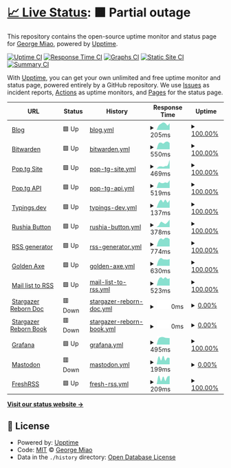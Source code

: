 # [📈 Live Status](https://status.miao.dev): <!--live status--> **🟧 Partial outage**

This repository contains the open-source uptime monitor and status page for [George Miao](miao.dev), powered by [Upptime](https://github.com/upptime/upptime).

[![Uptime CI](https://github.com/George-Miao/upptime/workflows/Uptime%20CI/badge.svg)](https://github.com/George-Miao/upptime/actions?query=workflow%3A%22Uptime+CI%22)
[![Response Time CI](https://github.com/George-Miao/upptime/workflows/Response%20Time%20CI/badge.svg)](https://github.com/George-Miao/upptime/actions?query=workflow%3A%22Response+Time+CI%22)
[![Graphs CI](https://github.com/George-Miao/upptime/workflows/Graphs%20CI/badge.svg)](https://github.com/George-Miao/upptime/actions?query=workflow%3A%22Graphs+CI%22)
[![Static Site CI](https://github.com/George-Miao/upptime/workflows/Static%20Site%20CI/badge.svg)](https://github.com/George-Miao/upptime/actions?query=workflow%3A%22Static+Site+CI%22)
[![Summary CI](https://github.com/George-Miao/upptime/workflows/Summary%20CI/badge.svg)](https://github.com/George-Miao/upptime/actions?query=workflow%3A%22Summary+CI%22)

With [Upptime](https://upptime.js.org), you can get your own unlimited and free uptime monitor and status page, powered entirely by a GitHub repository. We use [Issues](https://github.com/George-Miao/upptime/issues) as incident reports, [Actions](https://github.com/George-Miao/upptime/actions) as uptime monitors, and [Pages](https://status.miao.dev) for the status page.

<!--start: status pages-->
<!-- This summary is generated by Upptime (https://github.com/upptime/upptime) -->
<!-- Do not edit this manually, your changes will be overwritten -->
<!-- prettier-ignore -->
| URL | Status | History | Response Time | Uptime |
| --- | ------ | ------- | ------------- | ------ |
| <img alt="" src="https://icons.duckduckgo.com/ip3/miao.dev.ico" height="13"> [Blog](https://miao.dev) | 🟩 Up | [blog.yml](https://github.com/George-Miao/Upptime/commits/HEAD/history/blog.yml) | <details><summary><img alt="Response time graph" src="./graphs/blog/response-time-week.png" height="20"> 205ms</summary><br><a href="https://status.miao.dev/history/blog"><img alt="Response time 223" src="https://img.shields.io/endpoint?url=https%3A%2F%2Fraw.githubusercontent.com%2FGeorge-Miao%2FUpptime%2FHEAD%2Fapi%2Fblog%2Fresponse-time.json"></a><br><a href="https://status.miao.dev/history/blog"><img alt="24-hour response time 155" src="https://img.shields.io/endpoint?url=https%3A%2F%2Fraw.githubusercontent.com%2FGeorge-Miao%2FUpptime%2FHEAD%2Fapi%2Fblog%2Fresponse-time-day.json"></a><br><a href="https://status.miao.dev/history/blog"><img alt="7-day response time 205" src="https://img.shields.io/endpoint?url=https%3A%2F%2Fraw.githubusercontent.com%2FGeorge-Miao%2FUpptime%2FHEAD%2Fapi%2Fblog%2Fresponse-time-week.json"></a><br><a href="https://status.miao.dev/history/blog"><img alt="30-day response time 200" src="https://img.shields.io/endpoint?url=https%3A%2F%2Fraw.githubusercontent.com%2FGeorge-Miao%2FUpptime%2FHEAD%2Fapi%2Fblog%2Fresponse-time-month.json"></a><br><a href="https://status.miao.dev/history/blog"><img alt="1-year response time 222" src="https://img.shields.io/endpoint?url=https%3A%2F%2Fraw.githubusercontent.com%2FGeorge-Miao%2FUpptime%2FHEAD%2Fapi%2Fblog%2Fresponse-time-year.json"></a></details> | <details><summary><a href="https://status.miao.dev/history/blog">100.00%</a></summary><a href="https://status.miao.dev/history/blog"><img alt="All-time uptime 97.38%" src="https://img.shields.io/endpoint?url=https%3A%2F%2Fraw.githubusercontent.com%2FGeorge-Miao%2FUpptime%2FHEAD%2Fapi%2Fblog%2Fuptime.json"></a><br><a href="https://status.miao.dev/history/blog"><img alt="24-hour uptime 100.00%" src="https://img.shields.io/endpoint?url=https%3A%2F%2Fraw.githubusercontent.com%2FGeorge-Miao%2FUpptime%2FHEAD%2Fapi%2Fblog%2Fuptime-day.json"></a><br><a href="https://status.miao.dev/history/blog"><img alt="7-day uptime 100.00%" src="https://img.shields.io/endpoint?url=https%3A%2F%2Fraw.githubusercontent.com%2FGeorge-Miao%2FUpptime%2FHEAD%2Fapi%2Fblog%2Fuptime-week.json"></a><br><a href="https://status.miao.dev/history/blog"><img alt="30-day uptime 100.00%" src="https://img.shields.io/endpoint?url=https%3A%2F%2Fraw.githubusercontent.com%2FGeorge-Miao%2FUpptime%2FHEAD%2Fapi%2Fblog%2Fuptime-month.json"></a><br><a href="https://status.miao.dev/history/blog"><img alt="1-year uptime 99.73%" src="https://img.shields.io/endpoint?url=https%3A%2F%2Fraw.githubusercontent.com%2FGeorge-Miao%2FUpptime%2FHEAD%2Fapi%2Fblog%2Fuptime-year.json"></a></details>
| <img alt="" src="https://icons.duckduckgo.com/ip3/bw.miao.dev.ico" height="13"> [Bitwarden](https://bw.miao.dev) | 🟩 Up | [bitwarden.yml](https://github.com/George-Miao/Upptime/commits/HEAD/history/bitwarden.yml) | <details><summary><img alt="Response time graph" src="./graphs/bitwarden/response-time-week.png" height="20"> 550ms</summary><br><a href="https://status.miao.dev/history/bitwarden"><img alt="Response time 551" src="https://img.shields.io/endpoint?url=https%3A%2F%2Fraw.githubusercontent.com%2FGeorge-Miao%2FUpptime%2FHEAD%2Fapi%2Fbitwarden%2Fresponse-time.json"></a><br><a href="https://status.miao.dev/history/bitwarden"><img alt="24-hour response time 620" src="https://img.shields.io/endpoint?url=https%3A%2F%2Fraw.githubusercontent.com%2FGeorge-Miao%2FUpptime%2FHEAD%2Fapi%2Fbitwarden%2Fresponse-time-day.json"></a><br><a href="https://status.miao.dev/history/bitwarden"><img alt="7-day response time 550" src="https://img.shields.io/endpoint?url=https%3A%2F%2Fraw.githubusercontent.com%2FGeorge-Miao%2FUpptime%2FHEAD%2Fapi%2Fbitwarden%2Fresponse-time-week.json"></a><br><a href="https://status.miao.dev/history/bitwarden"><img alt="30-day response time 558" src="https://img.shields.io/endpoint?url=https%3A%2F%2Fraw.githubusercontent.com%2FGeorge-Miao%2FUpptime%2FHEAD%2Fapi%2Fbitwarden%2Fresponse-time-month.json"></a><br><a href="https://status.miao.dev/history/bitwarden"><img alt="1-year response time 561" src="https://img.shields.io/endpoint?url=https%3A%2F%2Fraw.githubusercontent.com%2FGeorge-Miao%2FUpptime%2FHEAD%2Fapi%2Fbitwarden%2Fresponse-time-year.json"></a></details> | <details><summary><a href="https://status.miao.dev/history/bitwarden">100.00%</a></summary><a href="https://status.miao.dev/history/bitwarden"><img alt="All-time uptime 94.95%" src="https://img.shields.io/endpoint?url=https%3A%2F%2Fraw.githubusercontent.com%2FGeorge-Miao%2FUpptime%2FHEAD%2Fapi%2Fbitwarden%2Fuptime.json"></a><br><a href="https://status.miao.dev/history/bitwarden"><img alt="24-hour uptime 100.00%" src="https://img.shields.io/endpoint?url=https%3A%2F%2Fraw.githubusercontent.com%2FGeorge-Miao%2FUpptime%2FHEAD%2Fapi%2Fbitwarden%2Fuptime-day.json"></a><br><a href="https://status.miao.dev/history/bitwarden"><img alt="7-day uptime 100.00%" src="https://img.shields.io/endpoint?url=https%3A%2F%2Fraw.githubusercontent.com%2FGeorge-Miao%2FUpptime%2FHEAD%2Fapi%2Fbitwarden%2Fuptime-week.json"></a><br><a href="https://status.miao.dev/history/bitwarden"><img alt="30-day uptime 100.00%" src="https://img.shields.io/endpoint?url=https%3A%2F%2Fraw.githubusercontent.com%2FGeorge-Miao%2FUpptime%2FHEAD%2Fapi%2Fbitwarden%2Fuptime-month.json"></a><br><a href="https://status.miao.dev/history/bitwarden"><img alt="1-year uptime 99.70%" src="https://img.shields.io/endpoint?url=https%3A%2F%2Fraw.githubusercontent.com%2FGeorge-Miao%2FUpptime%2FHEAD%2Fapi%2Fbitwarden%2Fuptime-year.json"></a></details>
| <img alt="" src="https://icons.duckduckgo.com/ip3/www.pop.tg.ico" height="13"> [Pop.tg Site](https://www.pop.tg) | 🟩 Up | [pop-tg-site.yml](https://github.com/George-Miao/Upptime/commits/HEAD/history/pop-tg-site.yml) | <details><summary><img alt="Response time graph" src="./graphs/pop-tg-site/response-time-week.png" height="20"> 469ms</summary><br><a href="https://status.miao.dev/history/pop-tg-site"><img alt="Response time 672" src="https://img.shields.io/endpoint?url=https%3A%2F%2Fraw.githubusercontent.com%2FGeorge-Miao%2FUpptime%2FHEAD%2Fapi%2Fpop-tg-site%2Fresponse-time.json"></a><br><a href="https://status.miao.dev/history/pop-tg-site"><img alt="24-hour response time 336" src="https://img.shields.io/endpoint?url=https%3A%2F%2Fraw.githubusercontent.com%2FGeorge-Miao%2FUpptime%2FHEAD%2Fapi%2Fpop-tg-site%2Fresponse-time-day.json"></a><br><a href="https://status.miao.dev/history/pop-tg-site"><img alt="7-day response time 469" src="https://img.shields.io/endpoint?url=https%3A%2F%2Fraw.githubusercontent.com%2FGeorge-Miao%2FUpptime%2FHEAD%2Fapi%2Fpop-tg-site%2Fresponse-time-week.json"></a><br><a href="https://status.miao.dev/history/pop-tg-site"><img alt="30-day response time 325" src="https://img.shields.io/endpoint?url=https%3A%2F%2Fraw.githubusercontent.com%2FGeorge-Miao%2FUpptime%2FHEAD%2Fapi%2Fpop-tg-site%2Fresponse-time-month.json"></a><br><a href="https://status.miao.dev/history/pop-tg-site"><img alt="1-year response time 420" src="https://img.shields.io/endpoint?url=https%3A%2F%2Fraw.githubusercontent.com%2FGeorge-Miao%2FUpptime%2FHEAD%2Fapi%2Fpop-tg-site%2Fresponse-time-year.json"></a></details> | <details><summary><a href="https://status.miao.dev/history/pop-tg-site">100.00%</a></summary><a href="https://status.miao.dev/history/pop-tg-site"><img alt="All-time uptime 99.98%" src="https://img.shields.io/endpoint?url=https%3A%2F%2Fraw.githubusercontent.com%2FGeorge-Miao%2FUpptime%2FHEAD%2Fapi%2Fpop-tg-site%2Fuptime.json"></a><br><a href="https://status.miao.dev/history/pop-tg-site"><img alt="24-hour uptime 100.00%" src="https://img.shields.io/endpoint?url=https%3A%2F%2Fraw.githubusercontent.com%2FGeorge-Miao%2FUpptime%2FHEAD%2Fapi%2Fpop-tg-site%2Fuptime-day.json"></a><br><a href="https://status.miao.dev/history/pop-tg-site"><img alt="7-day uptime 100.00%" src="https://img.shields.io/endpoint?url=https%3A%2F%2Fraw.githubusercontent.com%2FGeorge-Miao%2FUpptime%2FHEAD%2Fapi%2Fpop-tg-site%2Fuptime-week.json"></a><br><a href="https://status.miao.dev/history/pop-tg-site"><img alt="30-day uptime 100.00%" src="https://img.shields.io/endpoint?url=https%3A%2F%2Fraw.githubusercontent.com%2FGeorge-Miao%2FUpptime%2FHEAD%2Fapi%2Fpop-tg-site%2Fuptime-month.json"></a><br><a href="https://status.miao.dev/history/pop-tg-site"><img alt="1-year uptime 99.99%" src="https://img.shields.io/endpoint?url=https%3A%2F%2Fraw.githubusercontent.com%2FGeorge-Miao%2FUpptime%2FHEAD%2Fapi%2Fpop-tg-site%2Fuptime-year.json"></a></details>
| <img alt="" src="https://icons.duckduckgo.com/ip3/pop.tg.ico" height="13"> [Pop.tg API](https://pop.tg/api/v2/get_record) | 🟩 Up | [pop-tg-api.yml](https://github.com/George-Miao/Upptime/commits/HEAD/history/pop-tg-api.yml) | <details><summary><img alt="Response time graph" src="./graphs/pop-tg-api/response-time-week.png" height="20"> 519ms</summary><br><a href="https://status.miao.dev/history/pop-tg-api"><img alt="Response time 655" src="https://img.shields.io/endpoint?url=https%3A%2F%2Fraw.githubusercontent.com%2FGeorge-Miao%2FUpptime%2FHEAD%2Fapi%2Fpop-tg-api%2Fresponse-time.json"></a><br><a href="https://status.miao.dev/history/pop-tg-api"><img alt="24-hour response time 535" src="https://img.shields.io/endpoint?url=https%3A%2F%2Fraw.githubusercontent.com%2FGeorge-Miao%2FUpptime%2FHEAD%2Fapi%2Fpop-tg-api%2Fresponse-time-day.json"></a><br><a href="https://status.miao.dev/history/pop-tg-api"><img alt="7-day response time 519" src="https://img.shields.io/endpoint?url=https%3A%2F%2Fraw.githubusercontent.com%2FGeorge-Miao%2FUpptime%2FHEAD%2Fapi%2Fpop-tg-api%2Fresponse-time-week.json"></a><br><a href="https://status.miao.dev/history/pop-tg-api"><img alt="30-day response time 462" src="https://img.shields.io/endpoint?url=https%3A%2F%2Fraw.githubusercontent.com%2FGeorge-Miao%2FUpptime%2FHEAD%2Fapi%2Fpop-tg-api%2Fresponse-time-month.json"></a><br><a href="https://status.miao.dev/history/pop-tg-api"><img alt="1-year response time 464" src="https://img.shields.io/endpoint?url=https%3A%2F%2Fraw.githubusercontent.com%2FGeorge-Miao%2FUpptime%2FHEAD%2Fapi%2Fpop-tg-api%2Fresponse-time-year.json"></a></details> | <details><summary><a href="https://status.miao.dev/history/pop-tg-api">100.00%</a></summary><a href="https://status.miao.dev/history/pop-tg-api"><img alt="All-time uptime 99.99%" src="https://img.shields.io/endpoint?url=https%3A%2F%2Fraw.githubusercontent.com%2FGeorge-Miao%2FUpptime%2FHEAD%2Fapi%2Fpop-tg-api%2Fuptime.json"></a><br><a href="https://status.miao.dev/history/pop-tg-api"><img alt="24-hour uptime 100.00%" src="https://img.shields.io/endpoint?url=https%3A%2F%2Fraw.githubusercontent.com%2FGeorge-Miao%2FUpptime%2FHEAD%2Fapi%2Fpop-tg-api%2Fuptime-day.json"></a><br><a href="https://status.miao.dev/history/pop-tg-api"><img alt="7-day uptime 100.00%" src="https://img.shields.io/endpoint?url=https%3A%2F%2Fraw.githubusercontent.com%2FGeorge-Miao%2FUpptime%2FHEAD%2Fapi%2Fpop-tg-api%2Fuptime-week.json"></a><br><a href="https://status.miao.dev/history/pop-tg-api"><img alt="30-day uptime 100.00%" src="https://img.shields.io/endpoint?url=https%3A%2F%2Fraw.githubusercontent.com%2FGeorge-Miao%2FUpptime%2FHEAD%2Fapi%2Fpop-tg-api%2Fuptime-month.json"></a><br><a href="https://status.miao.dev/history/pop-tg-api"><img alt="1-year uptime 99.99%" src="https://img.shields.io/endpoint?url=https%3A%2F%2Fraw.githubusercontent.com%2FGeorge-Miao%2FUpptime%2FHEAD%2Fapi%2Fpop-tg-api%2Fuptime-year.json"></a></details>
| <img alt="" src="https://icons.duckduckgo.com/ip3/typings.dev.ico" height="13"> [Typings.dev](https://typings.dev) | 🟩 Up | [typings-dev.yml](https://github.com/George-Miao/Upptime/commits/HEAD/history/typings-dev.yml) | <details><summary><img alt="Response time graph" src="./graphs/typings-dev/response-time-week.png" height="20"> 137ms</summary><br><a href="https://status.miao.dev/history/typings-dev"><img alt="Response time 137" src="https://img.shields.io/endpoint?url=https%3A%2F%2Fraw.githubusercontent.com%2FGeorge-Miao%2FUpptime%2FHEAD%2Fapi%2Ftypings-dev%2Fresponse-time.json"></a><br><a href="https://status.miao.dev/history/typings-dev"><img alt="24-hour response time 112" src="https://img.shields.io/endpoint?url=https%3A%2F%2Fraw.githubusercontent.com%2FGeorge-Miao%2FUpptime%2FHEAD%2Fapi%2Ftypings-dev%2Fresponse-time-day.json"></a><br><a href="https://status.miao.dev/history/typings-dev"><img alt="7-day response time 137" src="https://img.shields.io/endpoint?url=https%3A%2F%2Fraw.githubusercontent.com%2FGeorge-Miao%2FUpptime%2FHEAD%2Fapi%2Ftypings-dev%2Fresponse-time-week.json"></a><br><a href="https://status.miao.dev/history/typings-dev"><img alt="30-day response time 147" src="https://img.shields.io/endpoint?url=https%3A%2F%2Fraw.githubusercontent.com%2FGeorge-Miao%2FUpptime%2FHEAD%2Fapi%2Ftypings-dev%2Fresponse-time-month.json"></a><br><a href="https://status.miao.dev/history/typings-dev"><img alt="1-year response time 136" src="https://img.shields.io/endpoint?url=https%3A%2F%2Fraw.githubusercontent.com%2FGeorge-Miao%2FUpptime%2FHEAD%2Fapi%2Ftypings-dev%2Fresponse-time-year.json"></a></details> | <details><summary><a href="https://status.miao.dev/history/typings-dev">100.00%</a></summary><a href="https://status.miao.dev/history/typings-dev"><img alt="All-time uptime 100.00%" src="https://img.shields.io/endpoint?url=https%3A%2F%2Fraw.githubusercontent.com%2FGeorge-Miao%2FUpptime%2FHEAD%2Fapi%2Ftypings-dev%2Fuptime.json"></a><br><a href="https://status.miao.dev/history/typings-dev"><img alt="24-hour uptime 100.00%" src="https://img.shields.io/endpoint?url=https%3A%2F%2Fraw.githubusercontent.com%2FGeorge-Miao%2FUpptime%2FHEAD%2Fapi%2Ftypings-dev%2Fuptime-day.json"></a><br><a href="https://status.miao.dev/history/typings-dev"><img alt="7-day uptime 100.00%" src="https://img.shields.io/endpoint?url=https%3A%2F%2Fraw.githubusercontent.com%2FGeorge-Miao%2FUpptime%2FHEAD%2Fapi%2Ftypings-dev%2Fuptime-week.json"></a><br><a href="https://status.miao.dev/history/typings-dev"><img alt="30-day uptime 100.00%" src="https://img.shields.io/endpoint?url=https%3A%2F%2Fraw.githubusercontent.com%2FGeorge-Miao%2FUpptime%2FHEAD%2Fapi%2Ftypings-dev%2Fuptime-month.json"></a><br><a href="https://status.miao.dev/history/typings-dev"><img alt="1-year uptime 99.99%" src="https://img.shields.io/endpoint?url=https%3A%2F%2Fraw.githubusercontent.com%2FGeorge-Miao%2FUpptime%2FHEAD%2Fapi%2Ftypings-dev%2Fuptime-year.json"></a></details>
| <img alt="" src="https://icons.duckduckgo.com/ip3/rushia.moe.ico" height="13"> [Rushia Button](https://rushia.moe) | 🟩 Up | [rushia-button.yml](https://github.com/George-Miao/Upptime/commits/HEAD/history/rushia-button.yml) | <details><summary><img alt="Response time graph" src="./graphs/rushia-button/response-time-week.png" height="20"> 378ms</summary><br><a href="https://status.miao.dev/history/rushia-button"><img alt="Response time 371" src="https://img.shields.io/endpoint?url=https%3A%2F%2Fraw.githubusercontent.com%2FGeorge-Miao%2FUpptime%2FHEAD%2Fapi%2Frushia-button%2Fresponse-time.json"></a><br><a href="https://status.miao.dev/history/rushia-button"><img alt="24-hour response time 550" src="https://img.shields.io/endpoint?url=https%3A%2F%2Fraw.githubusercontent.com%2FGeorge-Miao%2FUpptime%2FHEAD%2Fapi%2Frushia-button%2Fresponse-time-day.json"></a><br><a href="https://status.miao.dev/history/rushia-button"><img alt="7-day response time 378" src="https://img.shields.io/endpoint?url=https%3A%2F%2Fraw.githubusercontent.com%2FGeorge-Miao%2FUpptime%2FHEAD%2Fapi%2Frushia-button%2Fresponse-time-week.json"></a><br><a href="https://status.miao.dev/history/rushia-button"><img alt="30-day response time 409" src="https://img.shields.io/endpoint?url=https%3A%2F%2Fraw.githubusercontent.com%2FGeorge-Miao%2FUpptime%2FHEAD%2Fapi%2Frushia-button%2Fresponse-time-month.json"></a><br><a href="https://status.miao.dev/history/rushia-button"><img alt="1-year response time 361" src="https://img.shields.io/endpoint?url=https%3A%2F%2Fraw.githubusercontent.com%2FGeorge-Miao%2FUpptime%2FHEAD%2Fapi%2Frushia-button%2Fresponse-time-year.json"></a></details> | <details><summary><a href="https://status.miao.dev/history/rushia-button">100.00%</a></summary><a href="https://status.miao.dev/history/rushia-button"><img alt="All-time uptime 99.98%" src="https://img.shields.io/endpoint?url=https%3A%2F%2Fraw.githubusercontent.com%2FGeorge-Miao%2FUpptime%2FHEAD%2Fapi%2Frushia-button%2Fuptime.json"></a><br><a href="https://status.miao.dev/history/rushia-button"><img alt="24-hour uptime 100.00%" src="https://img.shields.io/endpoint?url=https%3A%2F%2Fraw.githubusercontent.com%2FGeorge-Miao%2FUpptime%2FHEAD%2Fapi%2Frushia-button%2Fuptime-day.json"></a><br><a href="https://status.miao.dev/history/rushia-button"><img alt="7-day uptime 100.00%" src="https://img.shields.io/endpoint?url=https%3A%2F%2Fraw.githubusercontent.com%2FGeorge-Miao%2FUpptime%2FHEAD%2Fapi%2Frushia-button%2Fuptime-week.json"></a><br><a href="https://status.miao.dev/history/rushia-button"><img alt="30-day uptime 100.00%" src="https://img.shields.io/endpoint?url=https%3A%2F%2Fraw.githubusercontent.com%2FGeorge-Miao%2FUpptime%2FHEAD%2Fapi%2Frushia-button%2Fuptime-month.json"></a><br><a href="https://status.miao.dev/history/rushia-button"><img alt="1-year uptime 100.00%" src="https://img.shields.io/endpoint?url=https%3A%2F%2Fraw.githubusercontent.com%2FGeorge-Miao%2FUpptime%2FHEAD%2Fapi%2Frushia-button%2Fuptime-year.json"></a></details>
| <img alt="" src="https://icons.duckduckgo.com/ip3/rss.miao.dev.ico" height="13"> [RSS generator](https://rss.miao.dev/bili/article/123) | 🟩 Up | [rss-generator.yml](https://github.com/George-Miao/Upptime/commits/HEAD/history/rss-generator.yml) | <details><summary><img alt="Response time graph" src="./graphs/rss-generator/response-time-week.png" height="20"> 774ms</summary><br><a href="https://status.miao.dev/history/rss-generator"><img alt="Response time 654" src="https://img.shields.io/endpoint?url=https%3A%2F%2Fraw.githubusercontent.com%2FGeorge-Miao%2FUpptime%2FHEAD%2Fapi%2Frss-generator%2Fresponse-time.json"></a><br><a href="https://status.miao.dev/history/rss-generator"><img alt="24-hour response time 1011" src="https://img.shields.io/endpoint?url=https%3A%2F%2Fraw.githubusercontent.com%2FGeorge-Miao%2FUpptime%2FHEAD%2Fapi%2Frss-generator%2Fresponse-time-day.json"></a><br><a href="https://status.miao.dev/history/rss-generator"><img alt="7-day response time 774" src="https://img.shields.io/endpoint?url=https%3A%2F%2Fraw.githubusercontent.com%2FGeorge-Miao%2FUpptime%2FHEAD%2Fapi%2Frss-generator%2Fresponse-time-week.json"></a><br><a href="https://status.miao.dev/history/rss-generator"><img alt="30-day response time 813" src="https://img.shields.io/endpoint?url=https%3A%2F%2Fraw.githubusercontent.com%2FGeorge-Miao%2FUpptime%2FHEAD%2Fapi%2Frss-generator%2Fresponse-time-month.json"></a><br><a href="https://status.miao.dev/history/rss-generator"><img alt="1-year response time 663" src="https://img.shields.io/endpoint?url=https%3A%2F%2Fraw.githubusercontent.com%2FGeorge-Miao%2FUpptime%2FHEAD%2Fapi%2Frss-generator%2Fresponse-time-year.json"></a></details> | <details><summary><a href="https://status.miao.dev/history/rss-generator">100.00%</a></summary><a href="https://status.miao.dev/history/rss-generator"><img alt="All-time uptime 98.11%" src="https://img.shields.io/endpoint?url=https%3A%2F%2Fraw.githubusercontent.com%2FGeorge-Miao%2FUpptime%2FHEAD%2Fapi%2Frss-generator%2Fuptime.json"></a><br><a href="https://status.miao.dev/history/rss-generator"><img alt="24-hour uptime 100.00%" src="https://img.shields.io/endpoint?url=https%3A%2F%2Fraw.githubusercontent.com%2FGeorge-Miao%2FUpptime%2FHEAD%2Fapi%2Frss-generator%2Fuptime-day.json"></a><br><a href="https://status.miao.dev/history/rss-generator"><img alt="7-day uptime 100.00%" src="https://img.shields.io/endpoint?url=https%3A%2F%2Fraw.githubusercontent.com%2FGeorge-Miao%2FUpptime%2FHEAD%2Fapi%2Frss-generator%2Fuptime-week.json"></a><br><a href="https://status.miao.dev/history/rss-generator"><img alt="30-day uptime 100.00%" src="https://img.shields.io/endpoint?url=https%3A%2F%2Fraw.githubusercontent.com%2FGeorge-Miao%2FUpptime%2FHEAD%2Fapi%2Frss-generator%2Fuptime-month.json"></a><br><a href="https://status.miao.dev/history/rss-generator"><img alt="1-year uptime 99.13%" src="https://img.shields.io/endpoint?url=https%3A%2F%2Fraw.githubusercontent.com%2FGeorge-Miao%2FUpptime%2FHEAD%2Fapi%2Frss-generator%2Fuptime-year.json"></a></details>
| <img alt="" src="https://icons.duckduckgo.com/ip3/golden-axe.fly.dev.ico" height="13"> [Golden Axe](https://golden-axe.fly.dev/health) | 🟩 Up | [golden-axe.yml](https://github.com/George-Miao/Upptime/commits/HEAD/history/golden-axe.yml) | <details><summary><img alt="Response time graph" src="./graphs/golden-axe/response-time-week.png" height="20"> 630ms</summary><br><a href="https://status.miao.dev/history/golden-axe"><img alt="Response time 469" src="https://img.shields.io/endpoint?url=https%3A%2F%2Fraw.githubusercontent.com%2FGeorge-Miao%2FUpptime%2FHEAD%2Fapi%2Fgolden-axe%2Fresponse-time.json"></a><br><a href="https://status.miao.dev/history/golden-axe"><img alt="24-hour response time 680" src="https://img.shields.io/endpoint?url=https%3A%2F%2Fraw.githubusercontent.com%2FGeorge-Miao%2FUpptime%2FHEAD%2Fapi%2Fgolden-axe%2Fresponse-time-day.json"></a><br><a href="https://status.miao.dev/history/golden-axe"><img alt="7-day response time 630" src="https://img.shields.io/endpoint?url=https%3A%2F%2Fraw.githubusercontent.com%2FGeorge-Miao%2FUpptime%2FHEAD%2Fapi%2Fgolden-axe%2Fresponse-time-week.json"></a><br><a href="https://status.miao.dev/history/golden-axe"><img alt="30-day response time 508" src="https://img.shields.io/endpoint?url=https%3A%2F%2Fraw.githubusercontent.com%2FGeorge-Miao%2FUpptime%2FHEAD%2Fapi%2Fgolden-axe%2Fresponse-time-month.json"></a><br><a href="https://status.miao.dev/history/golden-axe"><img alt="1-year response time 467" src="https://img.shields.io/endpoint?url=https%3A%2F%2Fraw.githubusercontent.com%2FGeorge-Miao%2FUpptime%2FHEAD%2Fapi%2Fgolden-axe%2Fresponse-time-year.json"></a></details> | <details><summary><a href="https://status.miao.dev/history/golden-axe">100.00%</a></summary><a href="https://status.miao.dev/history/golden-axe"><img alt="All-time uptime 99.82%" src="https://img.shields.io/endpoint?url=https%3A%2F%2Fraw.githubusercontent.com%2FGeorge-Miao%2FUpptime%2FHEAD%2Fapi%2Fgolden-axe%2Fuptime.json"></a><br><a href="https://status.miao.dev/history/golden-axe"><img alt="24-hour uptime 100.00%" src="https://img.shields.io/endpoint?url=https%3A%2F%2Fraw.githubusercontent.com%2FGeorge-Miao%2FUpptime%2FHEAD%2Fapi%2Fgolden-axe%2Fuptime-day.json"></a><br><a href="https://status.miao.dev/history/golden-axe"><img alt="7-day uptime 100.00%" src="https://img.shields.io/endpoint?url=https%3A%2F%2Fraw.githubusercontent.com%2FGeorge-Miao%2FUpptime%2FHEAD%2Fapi%2Fgolden-axe%2Fuptime-week.json"></a><br><a href="https://status.miao.dev/history/golden-axe"><img alt="30-day uptime 99.91%" src="https://img.shields.io/endpoint?url=https%3A%2F%2Fraw.githubusercontent.com%2FGeorge-Miao%2FUpptime%2FHEAD%2Fapi%2Fgolden-axe%2Fuptime-month.json"></a><br><a href="https://status.miao.dev/history/golden-axe"><img alt="1-year uptime 99.95%" src="https://img.shields.io/endpoint?url=https%3A%2F%2Fraw.githubusercontent.com%2FGeorge-Miao%2FUpptime%2FHEAD%2Fapi%2Fgolden-axe%2Fuptime-year.json"></a></details>
| <img alt="" src="https://icons.duckduckgo.com/ip3/rss.miao.do.ico" height="13"> [Mail list to RSS](https://rss.miao.do/health) | 🟩 Up | [mail-list-to-rss.yml](https://github.com/George-Miao/Upptime/commits/HEAD/history/mail-list-to-rss.yml) | <details><summary><img alt="Response time graph" src="./graphs/mail-list-to-rss/response-time-week.png" height="20"> 523ms</summary><br><a href="https://status.miao.dev/history/mail-list-to-rss"><img alt="Response time 520" src="https://img.shields.io/endpoint?url=https%3A%2F%2Fraw.githubusercontent.com%2FGeorge-Miao%2FUpptime%2FHEAD%2Fapi%2Fmail-list-to-rss%2Fresponse-time.json"></a><br><a href="https://status.miao.dev/history/mail-list-to-rss"><img alt="24-hour response time 554" src="https://img.shields.io/endpoint?url=https%3A%2F%2Fraw.githubusercontent.com%2FGeorge-Miao%2FUpptime%2FHEAD%2Fapi%2Fmail-list-to-rss%2Fresponse-time-day.json"></a><br><a href="https://status.miao.dev/history/mail-list-to-rss"><img alt="7-day response time 523" src="https://img.shields.io/endpoint?url=https%3A%2F%2Fraw.githubusercontent.com%2FGeorge-Miao%2FUpptime%2FHEAD%2Fapi%2Fmail-list-to-rss%2Fresponse-time-week.json"></a><br><a href="https://status.miao.dev/history/mail-list-to-rss"><img alt="30-day response time 528" src="https://img.shields.io/endpoint?url=https%3A%2F%2Fraw.githubusercontent.com%2FGeorge-Miao%2FUpptime%2FHEAD%2Fapi%2Fmail-list-to-rss%2Fresponse-time-month.json"></a><br><a href="https://status.miao.dev/history/mail-list-to-rss"><img alt="1-year response time 512" src="https://img.shields.io/endpoint?url=https%3A%2F%2Fraw.githubusercontent.com%2FGeorge-Miao%2FUpptime%2FHEAD%2Fapi%2Fmail-list-to-rss%2Fresponse-time-year.json"></a></details> | <details><summary><a href="https://status.miao.dev/history/mail-list-to-rss">100.00%</a></summary><a href="https://status.miao.dev/history/mail-list-to-rss"><img alt="All-time uptime 99.47%" src="https://img.shields.io/endpoint?url=https%3A%2F%2Fraw.githubusercontent.com%2FGeorge-Miao%2FUpptime%2FHEAD%2Fapi%2Fmail-list-to-rss%2Fuptime.json"></a><br><a href="https://status.miao.dev/history/mail-list-to-rss"><img alt="24-hour uptime 100.00%" src="https://img.shields.io/endpoint?url=https%3A%2F%2Fraw.githubusercontent.com%2FGeorge-Miao%2FUpptime%2FHEAD%2Fapi%2Fmail-list-to-rss%2Fuptime-day.json"></a><br><a href="https://status.miao.dev/history/mail-list-to-rss"><img alt="7-day uptime 100.00%" src="https://img.shields.io/endpoint?url=https%3A%2F%2Fraw.githubusercontent.com%2FGeorge-Miao%2FUpptime%2FHEAD%2Fapi%2Fmail-list-to-rss%2Fuptime-week.json"></a><br><a href="https://status.miao.dev/history/mail-list-to-rss"><img alt="30-day uptime 100.00%" src="https://img.shields.io/endpoint?url=https%3A%2F%2Fraw.githubusercontent.com%2FGeorge-Miao%2FUpptime%2FHEAD%2Fapi%2Fmail-list-to-rss%2Fuptime-month.json"></a><br><a href="https://status.miao.dev/history/mail-list-to-rss"><img alt="1-year uptime 98.97%" src="https://img.shields.io/endpoint?url=https%3A%2F%2Fraw.githubusercontent.com%2FGeorge-Miao%2FUpptime%2FHEAD%2Fapi%2Fmail-list-to-rss%2Fuptime-year.json"></a></details>
| <img alt="" src="https://icons.duckduckgo.com/ip3/doc.stargazer.sh.ico" height="13"> [Stargazer Reborn Doc](https://doc.stargazer.sh/) | 🟥 Down | [stargazer-reborn-doc.yml](https://github.com/George-Miao/Upptime/commits/HEAD/history/stargazer-reborn-doc.yml) | <details><summary><img alt="Response time graph" src="./graphs/stargazer-reborn-doc/response-time-week.png" height="20"> 0ms</summary><br><a href="https://status.miao.dev/history/stargazer-reborn-doc"><img alt="Response time 273" src="https://img.shields.io/endpoint?url=https%3A%2F%2Fraw.githubusercontent.com%2FGeorge-Miao%2FUpptime%2FHEAD%2Fapi%2Fstargazer-reborn-doc%2Fresponse-time.json"></a><br><a href="https://status.miao.dev/history/stargazer-reborn-doc"><img alt="24-hour response time 0" src="https://img.shields.io/endpoint?url=https%3A%2F%2Fraw.githubusercontent.com%2FGeorge-Miao%2FUpptime%2FHEAD%2Fapi%2Fstargazer-reborn-doc%2Fresponse-time-day.json"></a><br><a href="https://status.miao.dev/history/stargazer-reborn-doc"><img alt="7-day response time 0" src="https://img.shields.io/endpoint?url=https%3A%2F%2Fraw.githubusercontent.com%2FGeorge-Miao%2FUpptime%2FHEAD%2Fapi%2Fstargazer-reborn-doc%2Fresponse-time-week.json"></a><br><a href="https://status.miao.dev/history/stargazer-reborn-doc"><img alt="30-day response time 0" src="https://img.shields.io/endpoint?url=https%3A%2F%2Fraw.githubusercontent.com%2FGeorge-Miao%2FUpptime%2FHEAD%2Fapi%2Fstargazer-reborn-doc%2Fresponse-time-month.json"></a><br><a href="https://status.miao.dev/history/stargazer-reborn-doc"><img alt="1-year response time 277" src="https://img.shields.io/endpoint?url=https%3A%2F%2Fraw.githubusercontent.com%2FGeorge-Miao%2FUpptime%2FHEAD%2Fapi%2Fstargazer-reborn-doc%2Fresponse-time-year.json"></a></details> | <details><summary><a href="https://status.miao.dev/history/stargazer-reborn-doc">0.00%</a></summary><a href="https://status.miao.dev/history/stargazer-reborn-doc"><img alt="All-time uptime 89.28%" src="https://img.shields.io/endpoint?url=https%3A%2F%2Fraw.githubusercontent.com%2FGeorge-Miao%2FUpptime%2FHEAD%2Fapi%2Fstargazer-reborn-doc%2Fuptime.json"></a><br><a href="https://status.miao.dev/history/stargazer-reborn-doc"><img alt="24-hour uptime 0.00%" src="https://img.shields.io/endpoint?url=https%3A%2F%2Fraw.githubusercontent.com%2FGeorge-Miao%2FUpptime%2FHEAD%2Fapi%2Fstargazer-reborn-doc%2Fuptime-day.json"></a><br><a href="https://status.miao.dev/history/stargazer-reborn-doc"><img alt="7-day uptime 0.00%" src="https://img.shields.io/endpoint?url=https%3A%2F%2Fraw.githubusercontent.com%2FGeorge-Miao%2FUpptime%2FHEAD%2Fapi%2Fstargazer-reborn-doc%2Fuptime-week.json"></a><br><a href="https://status.miao.dev/history/stargazer-reborn-doc"><img alt="30-day uptime 0.00%" src="https://img.shields.io/endpoint?url=https%3A%2F%2Fraw.githubusercontent.com%2FGeorge-Miao%2FUpptime%2FHEAD%2Fapi%2Fstargazer-reborn-doc%2Fuptime-month.json"></a><br><a href="https://status.miao.dev/history/stargazer-reborn-doc"><img alt="1-year uptime 76.06%" src="https://img.shields.io/endpoint?url=https%3A%2F%2Fraw.githubusercontent.com%2FGeorge-Miao%2FUpptime%2FHEAD%2Fapi%2Fstargazer-reborn-doc%2Fuptime-year.json"></a></details>
| <img alt="" src="https://icons.duckduckgo.com/ip3/book.stargazer.sh.ico" height="13"> [Stargazer Reborn Book](https://book.stargazer.sh/) | 🟥 Down | [stargazer-reborn-book.yml](https://github.com/George-Miao/Upptime/commits/HEAD/history/stargazer-reborn-book.yml) | <details><summary><img alt="Response time graph" src="./graphs/stargazer-reborn-book/response-time-week.png" height="20"> 0ms</summary><br><a href="https://status.miao.dev/history/stargazer-reborn-book"><img alt="Response time 255" src="https://img.shields.io/endpoint?url=https%3A%2F%2Fraw.githubusercontent.com%2FGeorge-Miao%2FUpptime%2FHEAD%2Fapi%2Fstargazer-reborn-book%2Fresponse-time.json"></a><br><a href="https://status.miao.dev/history/stargazer-reborn-book"><img alt="24-hour response time 0" src="https://img.shields.io/endpoint?url=https%3A%2F%2Fraw.githubusercontent.com%2FGeorge-Miao%2FUpptime%2FHEAD%2Fapi%2Fstargazer-reborn-book%2Fresponse-time-day.json"></a><br><a href="https://status.miao.dev/history/stargazer-reborn-book"><img alt="7-day response time 0" src="https://img.shields.io/endpoint?url=https%3A%2F%2Fraw.githubusercontent.com%2FGeorge-Miao%2FUpptime%2FHEAD%2Fapi%2Fstargazer-reborn-book%2Fresponse-time-week.json"></a><br><a href="https://status.miao.dev/history/stargazer-reborn-book"><img alt="30-day response time 0" src="https://img.shields.io/endpoint?url=https%3A%2F%2Fraw.githubusercontent.com%2FGeorge-Miao%2FUpptime%2FHEAD%2Fapi%2Fstargazer-reborn-book%2Fresponse-time-month.json"></a><br><a href="https://status.miao.dev/history/stargazer-reborn-book"><img alt="1-year response time 247" src="https://img.shields.io/endpoint?url=https%3A%2F%2Fraw.githubusercontent.com%2FGeorge-Miao%2FUpptime%2FHEAD%2Fapi%2Fstargazer-reborn-book%2Fresponse-time-year.json"></a></details> | <details><summary><a href="https://status.miao.dev/history/stargazer-reborn-book">0.00%</a></summary><a href="https://status.miao.dev/history/stargazer-reborn-book"><img alt="All-time uptime 89.29%" src="https://img.shields.io/endpoint?url=https%3A%2F%2Fraw.githubusercontent.com%2FGeorge-Miao%2FUpptime%2FHEAD%2Fapi%2Fstargazer-reborn-book%2Fuptime.json"></a><br><a href="https://status.miao.dev/history/stargazer-reborn-book"><img alt="24-hour uptime 0.00%" src="https://img.shields.io/endpoint?url=https%3A%2F%2Fraw.githubusercontent.com%2FGeorge-Miao%2FUpptime%2FHEAD%2Fapi%2Fstargazer-reborn-book%2Fuptime-day.json"></a><br><a href="https://status.miao.dev/history/stargazer-reborn-book"><img alt="7-day uptime 0.00%" src="https://img.shields.io/endpoint?url=https%3A%2F%2Fraw.githubusercontent.com%2FGeorge-Miao%2FUpptime%2FHEAD%2Fapi%2Fstargazer-reborn-book%2Fuptime-week.json"></a><br><a href="https://status.miao.dev/history/stargazer-reborn-book"><img alt="30-day uptime 0.00%" src="https://img.shields.io/endpoint?url=https%3A%2F%2Fraw.githubusercontent.com%2FGeorge-Miao%2FUpptime%2FHEAD%2Fapi%2Fstargazer-reborn-book%2Fuptime-month.json"></a><br><a href="https://status.miao.dev/history/stargazer-reborn-book"><img alt="1-year uptime 76.07%" src="https://img.shields.io/endpoint?url=https%3A%2F%2Fraw.githubusercontent.com%2FGeorge-Miao%2FUpptime%2FHEAD%2Fapi%2Fstargazer-reborn-book%2Fuptime-year.json"></a></details>
| <img alt="" src="https://icons.duckduckgo.com/ip3/grafana.miao.dev.ico" height="13"> [Grafana](https://grafana.miao.dev/api/health) | 🟩 Up | [grafana.yml](https://github.com/George-Miao/Upptime/commits/HEAD/history/grafana.yml) | <details><summary><img alt="Response time graph" src="./graphs/grafana/response-time-week.png" height="20"> 495ms</summary><br><a href="https://status.miao.dev/history/grafana"><img alt="Response time 560" src="https://img.shields.io/endpoint?url=https%3A%2F%2Fraw.githubusercontent.com%2FGeorge-Miao%2FUpptime%2FHEAD%2Fapi%2Fgrafana%2Fresponse-time.json"></a><br><a href="https://status.miao.dev/history/grafana"><img alt="24-hour response time 581" src="https://img.shields.io/endpoint?url=https%3A%2F%2Fraw.githubusercontent.com%2FGeorge-Miao%2FUpptime%2FHEAD%2Fapi%2Fgrafana%2Fresponse-time-day.json"></a><br><a href="https://status.miao.dev/history/grafana"><img alt="7-day response time 495" src="https://img.shields.io/endpoint?url=https%3A%2F%2Fraw.githubusercontent.com%2FGeorge-Miao%2FUpptime%2FHEAD%2Fapi%2Fgrafana%2Fresponse-time-week.json"></a><br><a href="https://status.miao.dev/history/grafana"><img alt="30-day response time 528" src="https://img.shields.io/endpoint?url=https%3A%2F%2Fraw.githubusercontent.com%2FGeorge-Miao%2FUpptime%2FHEAD%2Fapi%2Fgrafana%2Fresponse-time-month.json"></a><br><a href="https://status.miao.dev/history/grafana"><img alt="1-year response time 542" src="https://img.shields.io/endpoint?url=https%3A%2F%2Fraw.githubusercontent.com%2FGeorge-Miao%2FUpptime%2FHEAD%2Fapi%2Fgrafana%2Fresponse-time-year.json"></a></details> | <details><summary><a href="https://status.miao.dev/history/grafana">100.00%</a></summary><a href="https://status.miao.dev/history/grafana"><img alt="All-time uptime 93.43%" src="https://img.shields.io/endpoint?url=https%3A%2F%2Fraw.githubusercontent.com%2FGeorge-Miao%2FUpptime%2FHEAD%2Fapi%2Fgrafana%2Fuptime.json"></a><br><a href="https://status.miao.dev/history/grafana"><img alt="24-hour uptime 100.00%" src="https://img.shields.io/endpoint?url=https%3A%2F%2Fraw.githubusercontent.com%2FGeorge-Miao%2FUpptime%2FHEAD%2Fapi%2Fgrafana%2Fuptime-day.json"></a><br><a href="https://status.miao.dev/history/grafana"><img alt="7-day uptime 100.00%" src="https://img.shields.io/endpoint?url=https%3A%2F%2Fraw.githubusercontent.com%2FGeorge-Miao%2FUpptime%2FHEAD%2Fapi%2Fgrafana%2Fuptime-week.json"></a><br><a href="https://status.miao.dev/history/grafana"><img alt="30-day uptime 100.00%" src="https://img.shields.io/endpoint?url=https%3A%2F%2Fraw.githubusercontent.com%2FGeorge-Miao%2FUpptime%2FHEAD%2Fapi%2Fgrafana%2Fuptime-month.json"></a><br><a href="https://status.miao.dev/history/grafana"><img alt="1-year uptime 99.69%" src="https://img.shields.io/endpoint?url=https%3A%2F%2Fraw.githubusercontent.com%2FGeorge-Miao%2FUpptime%2FHEAD%2Fapi%2Fgrafana%2Fuptime-year.json"></a></details>
| <img alt="" src="https://icons.duckduckgo.com/ip3/mastodon.miao.dev.ico" height="13"> [Mastodon](https://mastodon.miao.dev/health) | 🟥 Down | [mastodon.yml](https://github.com/George-Miao/Upptime/commits/HEAD/history/mastodon.yml) | <details><summary><img alt="Response time graph" src="./graphs/mastodon/response-time-week.png" height="20"> 199ms</summary><br><a href="https://status.miao.dev/history/mastodon"><img alt="Response time 228" src="https://img.shields.io/endpoint?url=https%3A%2F%2Fraw.githubusercontent.com%2FGeorge-Miao%2FUpptime%2FHEAD%2Fapi%2Fmastodon%2Fresponse-time.json"></a><br><a href="https://status.miao.dev/history/mastodon"><img alt="24-hour response time 204" src="https://img.shields.io/endpoint?url=https%3A%2F%2Fraw.githubusercontent.com%2FGeorge-Miao%2FUpptime%2FHEAD%2Fapi%2Fmastodon%2Fresponse-time-day.json"></a><br><a href="https://status.miao.dev/history/mastodon"><img alt="7-day response time 199" src="https://img.shields.io/endpoint?url=https%3A%2F%2Fraw.githubusercontent.com%2FGeorge-Miao%2FUpptime%2FHEAD%2Fapi%2Fmastodon%2Fresponse-time-week.json"></a><br><a href="https://status.miao.dev/history/mastodon"><img alt="30-day response time 171" src="https://img.shields.io/endpoint?url=https%3A%2F%2Fraw.githubusercontent.com%2FGeorge-Miao%2FUpptime%2FHEAD%2Fapi%2Fmastodon%2Fresponse-time-month.json"></a><br><a href="https://status.miao.dev/history/mastodon"><img alt="1-year response time 260" src="https://img.shields.io/endpoint?url=https%3A%2F%2Fraw.githubusercontent.com%2FGeorge-Miao%2FUpptime%2FHEAD%2Fapi%2Fmastodon%2Fresponse-time-year.json"></a></details> | <details><summary><a href="https://status.miao.dev/history/mastodon">0.00%</a></summary><a href="https://status.miao.dev/history/mastodon"><img alt="All-time uptime 56.05%" src="https://img.shields.io/endpoint?url=https%3A%2F%2Fraw.githubusercontent.com%2FGeorge-Miao%2FUpptime%2FHEAD%2Fapi%2Fmastodon%2Fuptime.json"></a><br><a href="https://status.miao.dev/history/mastodon"><img alt="24-hour uptime 0.00%" src="https://img.shields.io/endpoint?url=https%3A%2F%2Fraw.githubusercontent.com%2FGeorge-Miao%2FUpptime%2FHEAD%2Fapi%2Fmastodon%2Fuptime-day.json"></a><br><a href="https://status.miao.dev/history/mastodon"><img alt="7-day uptime 0.00%" src="https://img.shields.io/endpoint?url=https%3A%2F%2Fraw.githubusercontent.com%2FGeorge-Miao%2FUpptime%2FHEAD%2Fapi%2Fmastodon%2Fuptime-week.json"></a><br><a href="https://status.miao.dev/history/mastodon"><img alt="30-day uptime 0.00%" src="https://img.shields.io/endpoint?url=https%3A%2F%2Fraw.githubusercontent.com%2FGeorge-Miao%2FUpptime%2FHEAD%2Fapi%2Fmastodon%2Fuptime-month.json"></a><br><a href="https://status.miao.dev/history/mastodon"><img alt="1-year uptime 31.34%" src="https://img.shields.io/endpoint?url=https%3A%2F%2Fraw.githubusercontent.com%2FGeorge-Miao%2FUpptime%2FHEAD%2Fapi%2Fmastodon%2Fuptime-year.json"></a></details>
| <img alt="" src="https://icons.duckduckgo.com/ip3/freshrss.miao.dev.ico" height="13"> [FreshRSS](https://freshrss.miao.dev) | 🟩 Up | [fresh-rss.yml](https://github.com/George-Miao/Upptime/commits/HEAD/history/fresh-rss.yml) | <details><summary><img alt="Response time graph" src="./graphs/fresh-rss/response-time-week.png" height="20"> 209ms</summary><br><a href="https://status.miao.dev/history/fresh-rss"><img alt="Response time 165" src="https://img.shields.io/endpoint?url=https%3A%2F%2Fraw.githubusercontent.com%2FGeorge-Miao%2FUpptime%2FHEAD%2Fapi%2Ffresh-rss%2Fresponse-time.json"></a><br><a href="https://status.miao.dev/history/fresh-rss"><img alt="24-hour response time 81" src="https://img.shields.io/endpoint?url=https%3A%2F%2Fraw.githubusercontent.com%2FGeorge-Miao%2FUpptime%2FHEAD%2Fapi%2Ffresh-rss%2Fresponse-time-day.json"></a><br><a href="https://status.miao.dev/history/fresh-rss"><img alt="7-day response time 209" src="https://img.shields.io/endpoint?url=https%3A%2F%2Fraw.githubusercontent.com%2FGeorge-Miao%2FUpptime%2FHEAD%2Fapi%2Ffresh-rss%2Fresponse-time-week.json"></a><br><a href="https://status.miao.dev/history/fresh-rss"><img alt="30-day response time 183" src="https://img.shields.io/endpoint?url=https%3A%2F%2Fraw.githubusercontent.com%2FGeorge-Miao%2FUpptime%2FHEAD%2Fapi%2Ffresh-rss%2Fresponse-time-month.json"></a><br><a href="https://status.miao.dev/history/fresh-rss"><img alt="1-year response time 162" src="https://img.shields.io/endpoint?url=https%3A%2F%2Fraw.githubusercontent.com%2FGeorge-Miao%2FUpptime%2FHEAD%2Fapi%2Ffresh-rss%2Fresponse-time-year.json"></a></details> | <details><summary><a href="https://status.miao.dev/history/fresh-rss">100.00%</a></summary><a href="https://status.miao.dev/history/fresh-rss"><img alt="All-time uptime 78.89%" src="https://img.shields.io/endpoint?url=https%3A%2F%2Fraw.githubusercontent.com%2FGeorge-Miao%2FUpptime%2FHEAD%2Fapi%2Ffresh-rss%2Fuptime.json"></a><br><a href="https://status.miao.dev/history/fresh-rss"><img alt="24-hour uptime 100.00%" src="https://img.shields.io/endpoint?url=https%3A%2F%2Fraw.githubusercontent.com%2FGeorge-Miao%2FUpptime%2FHEAD%2Fapi%2Ffresh-rss%2Fuptime-day.json"></a><br><a href="https://status.miao.dev/history/fresh-rss"><img alt="7-day uptime 100.00%" src="https://img.shields.io/endpoint?url=https%3A%2F%2Fraw.githubusercontent.com%2FGeorge-Miao%2FUpptime%2FHEAD%2Fapi%2Ffresh-rss%2Fuptime-week.json"></a><br><a href="https://status.miao.dev/history/fresh-rss"><img alt="30-day uptime 100.00%" src="https://img.shields.io/endpoint?url=https%3A%2F%2Fraw.githubusercontent.com%2FGeorge-Miao%2FUpptime%2FHEAD%2Fapi%2Ffresh-rss%2Fuptime-month.json"></a><br><a href="https://status.miao.dev/history/fresh-rss"><img alt="1-year uptime 82.44%" src="https://img.shields.io/endpoint?url=https%3A%2F%2Fraw.githubusercontent.com%2FGeorge-Miao%2FUpptime%2FHEAD%2Fapi%2Ffresh-rss%2Fuptime-year.json"></a></details>

<!--end: status pages-->

[**Visit our status website →**](https://status.miao.dev)

## 📄 License

- Powered by: [Upptime](https://github.com/upptime/upptime)
- Code: [MIT](./LICENSE) © [George Miao](miao.dev)
- Data in the `./history` directory: [Open Database License](https://opendatacommons.org/licenses/odbl/1-0/)

